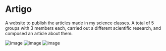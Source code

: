 # Artigo
A website to publish the articles made in my science classes. A total of 5 groups with 3 members each, carried out a different scientific research, and composed an article about them.

![image](https://user-images.githubusercontent.com/61094591/192167842-6a291521-986e-484a-b410-88b1ae770cfd.png)
![image](https://user-images.githubusercontent.com/61094591/192167855-21d05e23-c9d5-480c-bdf7-892ba2f739ca.png)
![image](https://user-images.githubusercontent.com/61094591/192167871-37a0840b-1215-46ac-a87d-c9e0413107e5.png)

